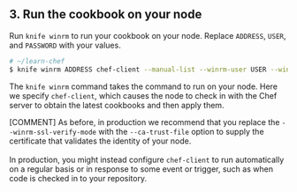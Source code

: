 ## 3. Run the cookbook on your node

Run `knife winrm` to run your cookbook on your node. Replace <code class="placeholder">ADDRESS</code>, <code class="placeholder">USER</code>, and <code class="placeholder">PASSWORD</code> with your values.

```bash
# ~/learn-chef
$ knife winrm ADDRESS chef-client --manual-list --winrm-user USER --winrm-password 'PASSWORD' --winrm-transport ssl --winrm-ssl-verify-mode verify_none 
```

The `knife winrm` command takes the command to run on your node. Here we specify `chef-client`, which causes the node to check in with the Chef server to obtain the latest cookbooks and then apply them.

[COMMENT] As before, in production we recommend that you replace the  `--winrm-ssl-verify-mode` with the `--ca-trust-file` option to supply the certificate that validates the identity of your node.<br><br>In production, you might instead configure `chef-client` to run automatically on a regular basis or in response to some event or trigger, such as when code is checked in to your repository.